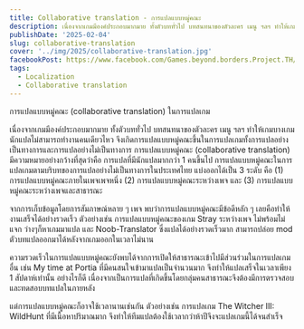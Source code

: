```yaml
---
title: Collaborative translation - การแปลแบบหมู่คณะ
description: เนื่องจากเกมมีองค์ประกอบมากมาย ทั้งตัวบททั่วไป บทสนทนาของตัวละคร เมนู ฯลฯ ทำให้เกมบางเกม นักแปลไม่สามารถทำงานคนเดียวไหว จึงเกิดการแปลแบบหมู่คณะขึ้นในการแปลเกมทั้งการแปลอย่างเป็นทางการและการแปลอย่างไม่เป็นทางการ
publishDate: '2025-02-04'
slug: collaborative-translation
cover: '../img/2025/collaborative-translation.jpg'
facebookPost: https://www.facebook.com/Games.beyond.borders.Project.TH/posts/pfbid0PrgLWjzT82qPhvQBF8UGbBn82yKxbCrKy2wQH2tLJigciqy42LzodEHfiaTr5txgl
tags:
  - Localization
  - Collaborative translation
---
```


การแปลแบบหมู่คณะ (collaborative translation) ในการแปลเกม

เนื่องจากเกมมีองค์ประกอบมากมาย ทั้งตัวบททั่วไป บทสนทนาของตัวละคร เมนู ฯลฯ ทำให้เกมบางเกม นักแปลไม่สามารถทำงานคนเดียวไหว จึงเกิดการแปลแบบหมู่คณะขึ้นในการแปลเกมทั้งการแปลอย่างเป็นทางการและการแปลอย่างไม่เป็นทางการ
การแปลแบบหมู่คณะ (collaborative translation) มีความหมายอย่างกว้างที่สุดว่าคือ การแปลที่มีนักแปลมากกว่า 1 คนขึ้นไป
การแปลแบบหมู่คณะในการแปลเกมตามบริบทของการแปลอย่างไม่เป็นทางการในประเทศไทย แบ่งออกได้เป็น 3 ระดับ คือ (1) การแปลแบบหมู่คณะภายในเพจเพจหนึ่ง (2) การแปลแบบหมู่คณะระหว่างเพจ และ (3) การแปลแบบหมู่คณะระหว่างเพจและสาธารณะ

จากการเก็บข้อมูลโดยการสัมภาษณ์หลาย ๆ เพจ พบว่าการแปลแบบหมู่คณะมีข้อดีหลัก ๆ เลยคือทำให้งานเสร็จได้อย่างรวดเร็ว ตัวอย่างเช่น การแปลแบบหมู่คณะของเกม Stray ระหว่างเพจ ไม่พร้อมไม่แจก ว่างๆก็หาเกมมาแปล และ Noob-Translator ซึ่งแปลได้อย่างรวดเร็วมาก สามารถปล่อย mod ตัวบทแปลออกมาได้หลังจากเกมออกในเวลาไม่นาน

ความรวดเร็วในการแปลแบบหมู่คณะยังพบได้จากการเปิดให้สาธารณะเข้าไปมีส่วนร่วมในการแปลเกมอื่น เช่น My time at Portia ที่มีคนสนใจเข้ามาแปลเป็นจำนวนมาก จึงทำให้แปลเสร็จในเวลาเพียง 1 สัปดาห์เท่านั้น อย่างไรก็ดี เนื่องจากเป็นการแปลที่เกิดขึ้นโดยกลุ่มคนสาธารณะจึงต้องมีการตรวจสอบและทดสอบบทแปลในภายหลัง

แต่การแปลแบบหมู่คณะก็อาจใช้เวลานานเช่นกัน ตัวอย่างเช่น การแปลเกม The Witcher III: WildHunt ที่มีเนื้อหาปริมาณมาก จึงทำให้ทีมแปลต้องใช้เวลากว่าห้าปีจึงจะแปลเกมนี้ได้จนสำเร็จ
